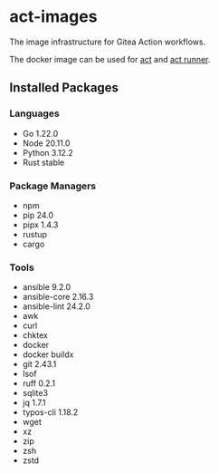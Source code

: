 # act-images

The image infrastructure for Gitea Action workflows.

The docker image can be used for [act](https://github.com/nektos/act) and [act runner](https://gitea.com/gitea/act_runner).

## Installed Packages

### Languages

- Go 1.22.0
- Node 20.11.0
- Python 3.12.2
- Rust stable

### Package Managers

- npm
- pip 24.0
- pipx 1.4.3
- rustup
- cargo

### Tools

- ansible 9.2.0
- ansible-core 2.16.3
- ansible-lint 24.2.0
- awk
- curl
- chktex
- docker
- docker buildx
- git 2.43.1
- lsof
- ruff 0.2.1
- sqlite3
- jq 1.7.1
- typos-cli 1.18.2
- wget
- xz
- zip
- zsh
- zstd
